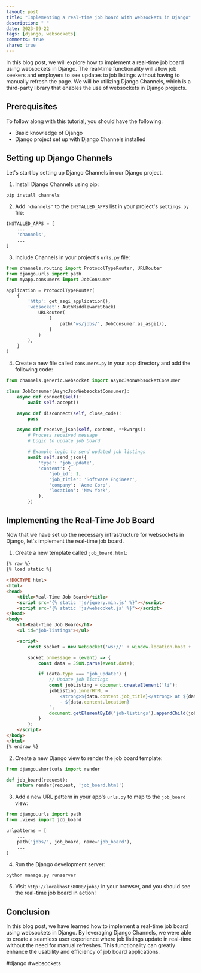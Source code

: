 ```yaml
---
layout: post
title: "Implementing a real-time job board with websockets in Django"
description: " "
date: 2023-09-22
tags: [django, websockets]
comments: true
share: true
---
```


In this blog post, we will explore how to implement a real-time job board using websockets in Django. The real-time functionality will allow job seekers and employers to see updates to job listings without having to manually refresh the page. We will be utilizing Django Channels, which is a third-party library that enables the use of websockets in Django projects.

## Prerequisites

To follow along with this tutorial, you should have the following:

- Basic knowledge of Django
- Django project set up with Django Channels installed

## Setting up Django Channels

Let's start by setting up Django Channels in our Django project.

1. Install Django Channels using pip:

```
pip install channels
```

2. Add `'channels'` to the `INSTALLED_APPS` list in your project's `settings.py` file:

```python
INSTALLED_APPS = [
    ...
    'channels',
    ...
]
```

3. Include Channels in your project's `urls.py` file:

```python
from channels.routing import ProtocolTypeRouter, URLRouter
from django.urls import path
from myapp.consumers import JobConsumer

application = ProtocolTypeRouter(
    {
        'http': get_asgi_application(),
        'websocket': AuthMiddlewareStack(
            URLRouter(
                [
                    path('ws/jobs/', JobConsumer.as_asgi()),
                ]
            )
        ),
    }
)
```

4. Create a new file called `consumers.py` in your app directory and add the following code:

```python
from channels.generic.websocket import AsyncJsonWebsocketConsumer

class JobConsumer(AsyncJsonWebsocketConsumer):
    async def connect(self):
        await self.accept()

    async def disconnect(self, close_code):
        pass

    async def receive_json(self, content, **kwargs):
        # Process received message
        # Logic to update job board

        # Example logic to send updated job listings
        await self.send_json({
            'type': 'job_update',
            'content': {
                'job_id': 1,
                'job_title': 'Software Engineer',
                'company': 'Acme Corp',
                'location': 'New York',
            },
        })
```

## Implementing the Real-Time Job Board

Now that we have set up the necessary infrastructure for websockets in Django, let's implement the real-time job board.

1. Create a new template called `job_board.html`:

```html
{% raw %}
{% load static %}

<!DOCTYPE html>
<html>
<head>
    <title>Real-Time Job Board</title>
    <script src="{% static 'js/jquery.min.js' %}"></script>
    <script src="{% static 'js/websocket.js' %}"></script>
</head>
<body>
    <h1>Real-Time Job Board</h1>
    <ul id="job-listings"></ul>

    <script>
        const socket = new WebSocket('ws://' + window.location.host + '/ws/jobs/');

        socket.onmessage = (event) => {
            const data = JSON.parse(event.data);

            if (data.type === 'job_update') {
                // Update job listings
                const jobListing = document.createElement('li');
                jobListing.innerHTML = `
                    <strong>${data.content.job_title}</strong> at ${data.content.company}
                    - ${data.content.location}
                `;
                document.getElementById('job-listings').appendChild(jobListing);
            }
        };
    </script>
</body>
</html>
{% endraw %}
```

2. Create a new Django view to render the job board template:

```python
from django.shortcuts import render

def job_board(request):
    return render(request, 'job_board.html')
```

3. Add a new URL pattern in your app's `urls.py` to map to the `job_board` view:

```python
from django.urls import path
from .views import job_board

urlpatterns = [
    ...
    path('jobs/', job_board, name='job_board'),
    ...
]
```

4. Run the Django development server:

```
python manage.py runserver
```

5. Visit `http://localhost:8000/jobs/` in your browser, and you should see the real-time job board in action!

## Conclusion

In this blog post, we have learned how to implement a real-time job board using websockets in Django. By leveraging Django Channels, we were able to create a seamless user experience where job listings update in real-time without the need for manual refreshes. This functionality can greatly enhance the usability and efficiency of job board applications.

#django #websockets